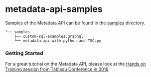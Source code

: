# metadata-api-samples
Samples of the Metadata API can be found in the [samples](/samples/) directory. 

```
└── samples
    ├── custom-sql-examples.graphql
    └── metadata-api-with-python-and-TSC.py
```

### Getting Started
For a great tutorial on the Metadata API, please look at the [Hands on Training session from Tableau Conference in 2019](https://tc19.tableau.com/learn/sessions/understand-your-tableau-assets-metadata-api)
